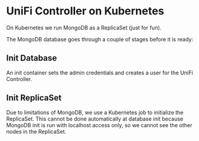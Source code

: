 # UniFi Controller on Kubernetes

On Kubernetes we run MongoDB as a ReplicaSet (just for fun).

The MongoDB database goes through a couple of stages before it is ready:

## Init Database

An init container sets the admin credentials and creates a user for the UniFi Controller.

## Init ReplicaSet

Due to limitations of MongoDB, we use a Kubernetes job to initialize the ReplicaSet. This cannot be done automatically at database init because MongoDB init is run with localhost access only, so we cannot see the other nodes in the ReplicaSet.
